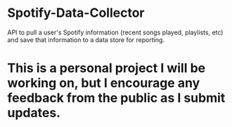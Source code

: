 # Spotify-Data-Collector
API to pull a user's Spotify information (recent songs played, playlists, etc) and save that information to a data store for reporting.

# This is a personal project I will be working on, but I encourage any feedback from the public as I submit updates.  
